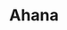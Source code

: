 ---
blog: https://ahana.io/blog
facebook: https://facebook.com/AhanaCloud
linkedin: https://linkedin.com/company/ahana-io
logohandle: ahanaio
sort: ahana
title: Ahana
twitter: https://x.com/AhanaIO
website: https://ahana.io/
---